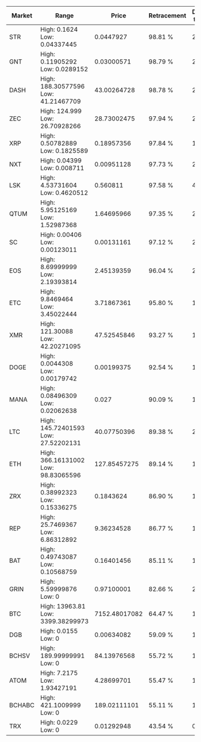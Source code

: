 | Market | Range | Price| Retracement | Doubles to 50% |
| --- | --- | --- | --- | --- |
| STR | High: 0.1624<br />Low: 0.04337445 | 0.0447927 | 98.81 % | 2.30 |
| GNT | High: 0.11905292<br />Low: 0.0289152 | 0.03000571 | 98.79 % | 2.47 |
| DASH | High: 188.30577596<br />Low: 41.21467709 | 43.00264728 | 98.78 % | 2.67 |
| ZEC | High: 124.999<br />Low: 26.70928266 | 28.73002475 | 97.94 % | 2.64 |
| XRP | High: 0.50782889<br />Low: 0.1825589 | 0.18957356 | 97.84 % | 1.82 |
| NXT | High: 0.04399<br />Low: 0.008711 | 0.00951128 | 97.73 % | 2.77 |
| LSK | High: 4.53731604<br />Low: 0.4620512 | 0.560811 | 97.58 % | 4.46 |
| QTUM | High: 5.95125169<br />Low: 1.52987368 | 1.64695966 | 97.35 % | 2.27 |
| SC | High: 0.00406<br />Low: 0.00123011 | 0.00131161 | 97.12 % | 2.02 |
| EOS | High: 8.69999999<br />Low: 2.19393814 | 2.45139359 | 96.04 % | 2.22 |
| ETC | High: 9.8469464<br />Low: 3.45022444 | 3.71867361 | 95.80 % | 1.79 |
| XMR | High: 121.30088<br />Low: 42.20271095 | 47.52545846 | 93.27 % | 1.72 |
| DOGE | High: 0.0044308<br />Low: 0.00179742 | 0.00199375 | 92.54 % | 1.56 |
| MANA | High: 0.08496309<br />Low: 0.02062638 | 0.027 | 90.09 % | 1.96 |
| LTC | High: 145.72401593<br />Low: 27.52202131 | 40.07750396 | 89.38 % | 2.16 |
| ETH | High: 366.16131002<br />Low: 98.83065596 | 127.85457275 | 89.14 % | 1.82 |
| ZRX | High: 0.38992323<br />Low: 0.15336275 | 0.1843624 | 86.90 % | 1.47 |
| REP | High: 25.7469367<br />Low: 6.86312892 | 9.36234528 | 86.77 % | 1.74 |
| BAT | High: 0.49743087<br />Low: 0.10568759 | 0.16401456 | 85.11 % | 1.84 |
| GRIN | High: 5.59999876<br />Low: 0 | 0.97100001 | 82.66 % | 2.88 |
| BTC | High: 13963.81<br />Low: 3399.38299973 | 7152.48017082 | 64.47 % | 1.21 |
| DGB | High: 0.0155<br />Low: 0 | 0.00634082 | 59.09 % | 1.22 |
| BCHSV | High: 189.99999991<br />Low: 0 | 84.13976568 | 55.72 % | 1.13 |
| ATOM | High: 7.2175<br />Low: 1.93427191 | 4.28699701 | 55.47 % | 1.07 |
| BCHABC | High: 421.1009999<br />Low: 0 | 189.02111101 | 55.11 % | 1.11 |
| TRX | High: 0.0229<br />Low: 0 | 0.01292948 | 43.54 % | 0.00 |
